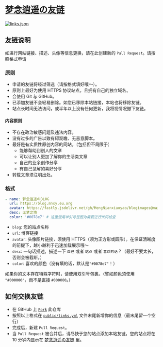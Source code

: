 # [梦念逍遥の友链](https://friends.mnxy.eu.org)

[![links.json](https://img.shields.io/badge/links.json-yellow)](https://friends.mnxy.eu.org/links.json)

## 友链说明

如进行网站链接、描述、头像等信息更换，请在此创建新的 `Pull Request`。请按照格式申请

### 原则

- 申请的友链将经过筛选（请按格式填好哦～）。
- 原则上最好为使用 HTTPS 协议站点，且拥有自己的独立域名。
- 会使用 Git 与 GitHub。
- 已添加友链不会轻易删除。如您已移除本站链接，本站也将移除友链。
- 站点长时间无法访问，或半年以上没有任何更新，我将视情况撤下友链。

#### 内容原则

- 不存在政治敏感问题及违法内容。
- 没有过多的广告以致有碍观瞻、无恶意脚本。
- 最好是有实质性原创内容的网站。（包括但不局限于）
  - 能够帮助到别人的文章
  - 可以让别人更加了解你的生活类文章
  - 自己的业余创作分享
  - 有自己见解的喜好分享
- 转载文章须注明出处。

### 格式

```yml
- name: 梦念逍遥のBLOG
  url: https://blog.mnxy.eu.org
  avatar: https://fastly.jsdelivr.net/gh/MengNianxiaoyao/blogimages@main/siteicon/icon.svg
  desc: 无梦之境
  color: '#0078e7' # 这里使用单引号是因为需要进行代码检查
```

- `blog`: 您的站点名称
- `url`: 博客链接
- `avatar`: 头像图片链接，须使用 HTTPS（须为正方形或圆形），在保证清晰度的前提下，越小越利于迅速加载展示哦～
- `desc`: 一句话描述，描述一下 `自己` 或者 `站点` 或者 `喜欢的话`？（最好不要太长，否则会被截断。）
- `color`: 喜欢的颜色（没有填的话，默认是`"#0078e7"`！）

如果你的文本存在特殊字符时，请使用双引号包裹。（譬如颜色须使用 `"#000000"`，而不是直接 `#000000`。）

## 如何交换友链

- 在 GitHub 上 [`Fork`](https://github.com/MengNianxiaoyao/friends/fork) 此仓库
- 按照以上格式在 [`public/links.yml`](https://github.com/MengNianxiaoyao/friends/blob/main/public/links.yml) 文件末尾新增你的信息（最末尾留一个空行）
- 完成后，新建 `Pull Request`。
- 当 `Pull Request` 被合并后，请尽快于您的站点添加本站友链，您的站点将在 10 分钟内显示在 [梦念逍遥の友链](https://blog.mnxy.eu.org/links/) 里。

